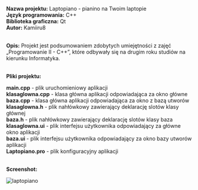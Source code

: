 <b>Nazwa projektu:</b> Laptopiano - pianino na Twoim laptopie <br/>
<b>Język programowania:</b> C++ <br/>
<b>Biblioteka graficzna:</b> Qt <br/>
<b>Autor:</b> Kamiiru8<br/><br/>

<b>Opis:</b> Projekt jest podsumowaniem zdobytych umiejętności z zajęć „Programowanie II - C++”, które odbywały się na drugim roku studiów na kierunku Informatyka.<br/><br/>

<b>Pliki projektu:</b><br/>

<b>main.cpp</b> - plik uruchomieniowy aplikacji<br/>
<b>klasaglowna.cpp</b> - klasa główna aplikacji odpowiadająca za okno główne<br/>
<b>baza.cpp</b> - klasa główna aplikacji odpowiadająca za okno z bazą utworów<br/>
<b>klasaglowna.h</b> - plik nahłówkowy zawierający deklarację slotów klasy głównej<br/>
<b>baza.h</b> - plik nahłówkowy zawierający deklarację slotów klasy baza<br/>
<b>klasaglowna.ui</b> - plik interfejsu użytkownika odpowiadający za główne okno aplikacji<br/>
<b>baza.ui</b> - plik interfejsu użytkownika odpowiadający za okno bazy utworów aplikacji<br/>
<b>Laptopiano.pro</b> - plik konfiguracyjny aplikacji<br/><br/>

<b>Screenshot:</b><br/>

![laptopiano](https://user-images.githubusercontent.com/29763402/27807505-96ebe1b6-6041-11e7-9548-e286f5bd043d.png)
